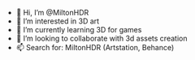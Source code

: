 - 👋 Hi, I’m @MiltonHDR
- 👀 I’m interested in 3D art
- 🌱 I’m currently learning 3D for games
- 💞️ I’m looking to collaborate with 3d assets creation
- 📫 Search for: MiltonHDR (Artstation, Behance)

<!---
MiltonHDR/MiltonHDR is a ✨ special ✨ repository because its `README.md` (this file) appears on your GitHub profile.
You can click the Preview link to take a look at your changes.
--->
